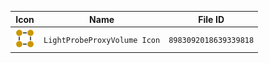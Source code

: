 | Icon | Name | File ID |
| ---  | ---  | ---     |
| ![](LightProbeProxyVolume%20Icon.png) | `LightProbeProxyVolume Icon` | `8983092018639339818` |

